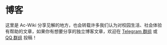 # 博客

这里是 Ac-Wiki 分享见解的地方，也会转载许多我们认为对校园生活、社会体验有帮助的文章，如果你有想要分享的独立博客文章，欢迎在 [Telegram 群组](https://t.me/AcFourm) 或 [QQ 群组](https://qm.qq.com/q/WJI3hgBcm4) 投稿！

